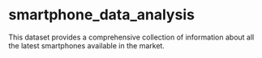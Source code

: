 # smartphone_data_analysis

This dataset provides a comprehensive collection of information about all the latest smartphones available in the market.
